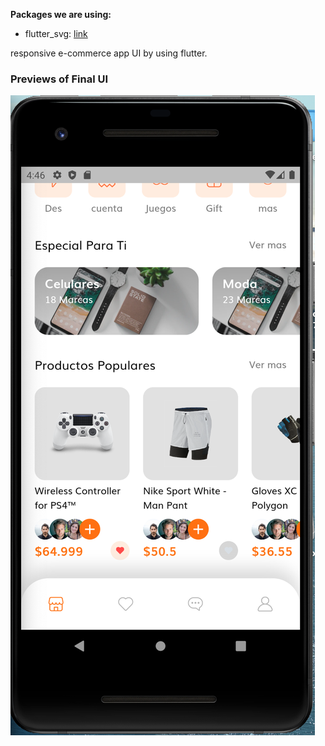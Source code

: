 

**Packages we are using:**

- flutter_svg: [link](https://pub.dev/packages/flutter_svg)

responsive e-commerce app UI by using flutter.

### Previews of Final UI

![Screenshot](https://github.com/flevor-end/E-commerce-flutter-UI/blob/master/assets/images/Screen%20Shot%202020-12-28%20at%204.46.23%20PM.png)
